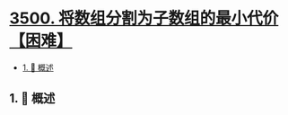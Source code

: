 # [3500. 将数组分割为子数组的最小代价【困难】](https://github.com/tnotesjs/TNotes.leetcode/tree/main/notes/3500.%20%E5%B0%86%E6%95%B0%E7%BB%84%E5%88%86%E5%89%B2%E4%B8%BA%E5%AD%90%E6%95%B0%E7%BB%84%E7%9A%84%E6%9C%80%E5%B0%8F%E4%BB%A3%E4%BB%B7%E3%80%90%E5%9B%B0%E9%9A%BE%E3%80%91)

<!-- region:toc -->

- [1. 📝 概述](#1--概述)

<!-- endregion:toc -->

## 1. 📝 概述
